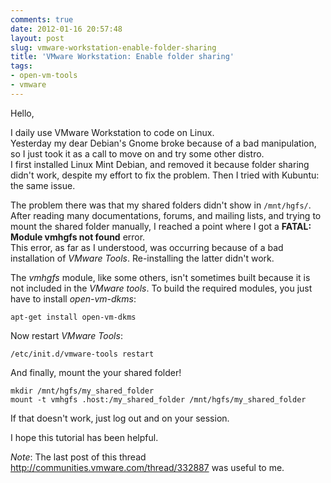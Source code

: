 ```yaml
---
comments: true
date: 2012-01-16 20:57:48
layout: post
slug: vmware-workstation-enable-folder-sharing
title: 'VMware Workstation: Enable folder sharing'
tags:
- open-vm-tools
- vmware
---
```


Hello,

I daily use VMware Workstation to code on Linux.  
Yesterday my dear Debian's Gnome broke because of a bad manipulation, so I just took it as a call to move on and try some other distro.  
I first installed Linux Mint Debian, and removed it because folder sharing didn't work, despite my effort to fix the problem. Then I tried with Kubuntu: the same issue.

The problem there was that my shared folders didn't show in `/mnt/hgfs/`.  
After reading many documentations, forums, and mailing lists, and trying to mount the shared folder manually, I reached a point where I got a **FATAL: Module vmhgfs not found** error.  
This error, as far as I understood, was occurring because of a bad installation of *VMware Tools*. Re-installing the latter didn't work.

The *vmhgfs* module, like some others, isn't sometimes built because it is not included in the *VMware tools*.
To build the required modules, you just have to install *open-vm-dkms*:

    apt-get install open-vm-dkms

Now restart *VMware Tools*:

    /etc/init.d/vmware-tools restart

And finally, mount the your shared folder!

    mkdir /mnt/hgfs/my_shared_folder
    mount -t vmhgfs .host:/my_shared_folder /mnt/hgfs/my_shared_folder

If that doesn't work, just log out and on your session.

I hope this tutorial has been helpful.

*Note*: The last post of this thread http://communities.vmware.com/thread/332887 was useful to me.
